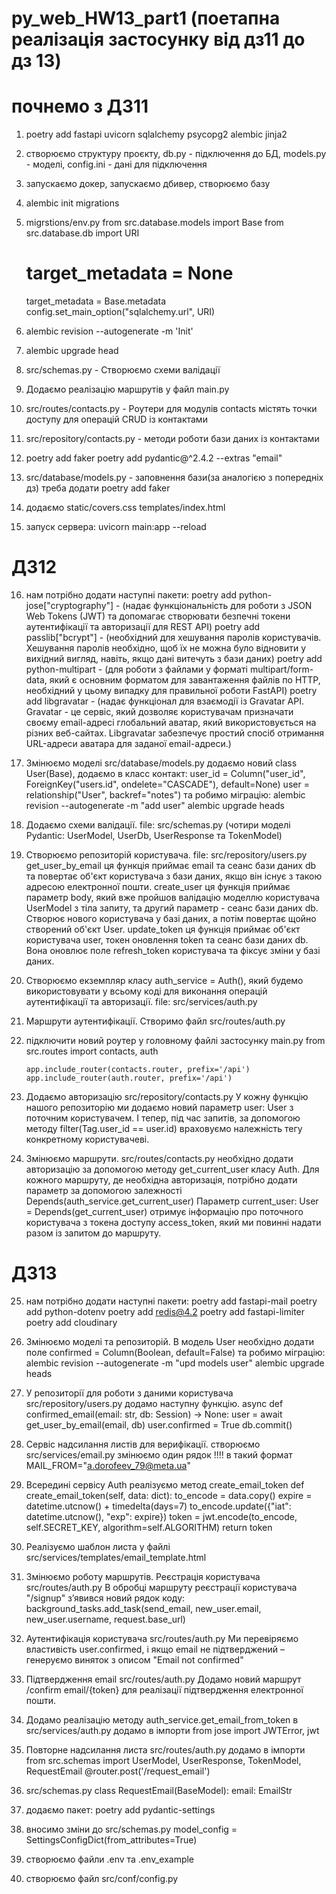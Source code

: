 # py_web_HW13_part1 (поетапна реалізація застосунку від дз11 до дз 13)
# почнемо з ДЗ11

1. poetry add fastapi uvicorn sqlalchemy psycopg2 alembic jinja2

2. створюємо структуру проєкту, db.py - підключення до БД, models.py - моделі, config.ini - дані для підключення

3. запускаємо докер, запускаємо дбивер, створюємо базу

4. alembic init migrations

5. migrstions/env.py
    from src.database.models import Base
    from src.database.db import URI

    # target_metadata = None
    target_metadata = Base.metadata
    config.set_main_option("sqlalchemy.url", URI)

6. alembic revision --autogenerate -m 'Init'
7. alembic upgrade head

8. src/schemas.py - Створюємо схеми валідації

9. Додаємо реалізацію маршрутів у файл main.py

10. src/routes/contacts.py - Роутери для модулів contacts містять точки доступу для операцій CRUD із контактами

11. src/repository/contacts.py - методи роботи бази даних із контактами

12. poetry add faker
    poetry add pydantic@^2.4.2 --extras "email"

13. src/database/models.py - заповнення бази(за аналогією з попередніх дз) треба додати poetry add faker

14. додаємо static/covers.css templates/index.html

15. запуск сервера:
    uvicorn main:app --reload

# ДЗ12

16. нам потрібно додати наступні пакети:
    poetry add python-jose["cryptography"] - (надає функціональність для роботи з JSON Web Tokens (JWT) та допомагає створювати безпечні токени аутентифікації та авторизації для REST API)
    poetry add passlib["bcrypt"] - (необхідний для хешування паролів користувачів. Хешування паролів необхідно, щоб їх не можна було відновити у вихідний вигляд, навіть, якщо дані витечуть з бази даних)
    poetry add python-multipart - (для роботи з файлами у форматі multipart/form-data, який є основним форматом для завантаження файлів по HTTP, необхідний у цьому випадку для правильної роботи FastAPI)
    poetry add libgravatar - (надає функціонал для взаємодії із Gravatar API. Gravatar - це сервіс, який дозволяє користувачам призначати своєму email-адресі глобальний аватар, який використовується на різних веб-сайтах. Libgravatar забезпечує простий спосіб отримання URL-адреси аватара для заданої email-адреси.)

17. Змінюємо моделі src/database/models.py додаємо новий class User(Base), додаємо в класс контакт:
        user_id = Column("user_id", ForeignKey("users.id", ondelete="CASCADE"), default=None)
        user = relationship("User", backref="notes")
    та робимо міграцію:
        alembic revision --autogenerate -m "add user"
        alembic upgrade heads

18. Додаємо схеми валідації. file: src/schemas.py (чотири моделі Pydantic: UserModel, UserDb, UserResponse та TokenModel)

19. Створюємо репозиторій користувача. file: src/repository/users.py
        get_user_by_email ця функція приймає email та сеанс бази даних db та повертає об'єкт користувача з бази даних, якщо він існує з такою адресою електронної пошти.
        create_user ця функція приймає параметр body, який вже пройшов валідацію моделлю користувача UserModel з тіла запиту, та другий параметр - сеанс бази даних db. Створює нового користувача у базі даних, а потім повертає щойно створений об'єкт User.
        update_token ця функція приймає об'єкт користувача user, токен оновлення token та сеанс бази даних db. Вона оновлює поле refresh_token користувача та фіксує зміни у базі даних.

20. Cтворюємо екземпляр класу auth_service = Auth(), який будемо використовувати у всьому коді для виконання операцій аутентифікації та авторизації.
        file: src/services/auth.py 

21. Маршрути аутентифікації. Створимо файл src/routes/auth.py

22. підключити новий роутер у головному файлі застосунку main.py
        from src.routes import contacts, auth

        app.include_router(contacts.router, prefix='/api')
        app.include_router(auth.router, prefix='/api')

23. Додаємо авторизацію src/repository/contacts.py
    У кожну функцію нашого репозиторію ми додаємо новий параметр user: User з поточним користувачем. І тепер, під час запитів, за допомогою методу filter(Tag.user_id == user.id) враховуємо належність тегу конкретному користувачеві.

24. Змінюємо маршрути. src/routes/contacts.py
    необхідно додати авторизацію за допомогою методу get_current_user класу Auth. Для кожного маршруту, де необхідна авторизація, потрібно додати параметр за допомогою залежності Depends(auth_service.get_current_user) Параметр current_user: User = Depends(get_current_user) отримує інформацію про поточного користувача з токена доступу access_token, який ми повинні надати разом із запитом до маршруту.

# ДЗ13

25. нам потрібно додати наступні пакети:
    poetry add fastapi-mail
    poetry add python-dotenv
    poetry add redis@4.2
    poetry add fastapi-limiter
    poetry add cloudinary

26. Змінюємо моделі та репозиторій​. В модель User необхідно додати поле confirmed = Column(Boolean, default=False)
    та робимо міграцію:
        alembic revision --autogenerate -m "upd models user"
        alembic upgrade heads

27. У репозиторії для роботи з даними користувача src/repository/users.py додамо наступну функцію.
    async def confirmed_email(email: str, db: Session) -> None:
        user = await get_user_by_email(email, db)
        user.confirmed = True
        db.commit()

28. Сервіс надсилання листів для верифікації. створюємо src/services/email.py змінюємо один рядок !!!! в такий формат MAIL_FROM="a.dorofeev_79@meta.ua"

29. Всередині сервісу Auth реалізуємо метод create_email_token
    def create_email_token(self, data: dict):
        to_encode = data.copy()
        expire = datetime.utcnow() + timedelta(days=7)
        to_encode.update({"iat": datetime.utcnow(), "exp": expire})
        token = jwt.encode(to_encode, self.SECRET_KEY, algorithm=self.ALGORITHM)
        return token

30. Реалізуємо шаблон листа у файлі src/services/templates/email_template.html

31. Змінюємо роботу маршрутів​. Реєстрація користувача​ src/routes/auth.py
    В обробці маршруту реєстрації користувача "/signup" з’явився новий рядок коду: background_tasks.add_task(send_email, new_user.email, new_user.username, request.base_url)

32. Аутентифікація користувача src/routes/auth.py
    Ми перевіряємо властивість user.confirmed, і якщо email не підтверджений – генеруємо виняток з описом "Email not confirmed"

33. Підтвердження email src/routes/auth.py
    Додамо новий маршрут /confirm email/{token} для реалізації підтвердження електронної пошти. 

34. Додамо реалізацію методу auth_service.get_email_from_token в src/services/auth.py
    додамо в імпорти from jose import JWTError, jwt

35. Повторне надсилання листа src/routes/auth.py 
        додамо в імпорти from src.schemas import UserModel, UserResponse, TokenModel, RequestEmail
        @router.post('/request_email')

36. src/schemas.py
    class RequestEmail(BaseModel):
        email: EmailStr

37. додаємо пакет:
    poetry add pydantic-settings

38. вносимо зміни до src/schemas.py
    model_config = SettingsConfigDict(from_attributes=True)

39. створюємо файли .env та .env_example

40. створюємо файл src/conf/config.py

